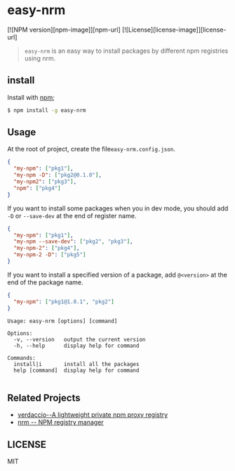 # easy-nrm

[![NPM version][npm-image]][npm-url]
[![License][license-image]][license-url]

> `easy-nrm` is an easy way to install packages by different npm registries using nrm.



## install

Install with [npm](https://www.npmjs.com/);

```sh
$ npm install -g easy-nrm 
```



## Usage

At the root of project, create the file`easy-nrm.config.json`.

```json
{
  "my-npm": ["pkg1"],
  "my-npm -D": ["pkg2@0.1.0"],
  "my-npm2": ["pkg3"],
  "npm": ["pkg4"]
}
```

If you want to install some packages when you in dev mode, you should add `-D` or `--save-dev` at the end of register name.

```json
{
  "my-npm": ["pkg1"],
  "my-npm --save-dev": ["pkg2", "pkg3"],
  "my-npm-2": ["pkg4"],
  "my-npm-2 -D": ["pkg5"]
}
```



If you want to install a specified version of a package, add `@<version>` at the end of the package name.

```json
{
  "my-npm": ["pkg1@1.0.1", "pkg2"]
}
```



```
Usage: easy-nrm [options] [command]

Options:
  -v, --version   output the current version
  -h, --help      display help for command

Commands:
  install|i       install all the packages
  help [command]  display help for command
  
```



## Related Projects

* [verdaccio--A lightweight private npm proxy registry](https://verdaccio.org/)
* [nrm -- NPM registry manager](https://www.npmjs.com/package/nrm)



## LICENSE

MIT



